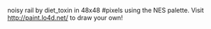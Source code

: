 noisy rail by diet_toxin in 48x48 #pixels using the NES palette. Visit http://paint.lo4d.net/ to draw your own! 